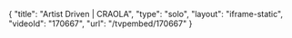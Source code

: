 {
    "title": "Artist Driven | CRAOLA",
    "type": "solo",
    "layout": "iframe-static",
    "videoId": "170667",
    "url": "\/tvpembed\/170667"
}